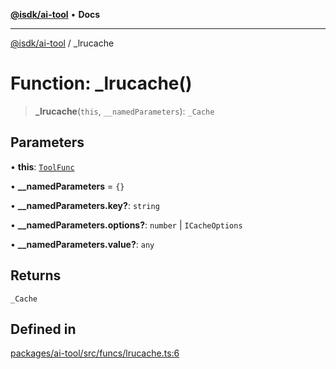 [**@isdk/ai-tool**](../README.md) • **Docs**

***

[@isdk/ai-tool](../globals.md) / \_lrucache

# Function: \_lrucache()

> **\_lrucache**(`this`, `__namedParameters`): `_Cache`

## Parameters

• **this**: [`ToolFunc`](../classes/ToolFunc.md)

• **\_\_namedParameters** = `{}`

• **\_\_namedParameters.key?**: `string`

• **\_\_namedParameters.options?**: `number` \| `ICacheOptions`

• **\_\_namedParameters.value?**: `any`

## Returns

`_Cache`

## Defined in

[packages/ai-tool/src/funcs/lrucache.ts:6](https://github.com/isdk/ai-tool.js/blob/e324043799402aa2caa41711a9168487ab85c166/src/funcs/lrucache.ts#L6)
